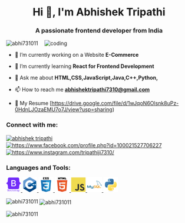 


<h1 align="center">Hi 👋, I'm Abhishek Tripathi</h1>
<h3 align="center">A passionate frontend developer from India</h3>
<img src="https://user-images.githubusercontent.com/55389276/140866485-8fb1c876-9a8f-4d6a-98dc-08c4981eaf70.gif" alt="coding" align="right" width="400">
<p align="left"> <img src="https://komarev.com/ghpvc/?username=abhi731011&label=Profile%20views&color=0e75b6&style=flat" alt="abhi731011" /> </p>

- 🔭 I’m currently working on a Website **E-Commerce**

- 🌱 I’m currently learning **React for Frontend Development**

- 💬 Ask me about **HTML,CSS,JavaScript,Java,C++,Python,**

- 📫 How to reach me **abhishektripathi7310@gmail.com**

- 📄 My Resume [https://drive.google.com/file/d/1wJqoN6Olsnk8uPz-0HdnLJOzaEMU7o7J/view?usp=sharing)

<h3 align="left">Connect with me:</h3>
<p align="left">
<a href="https://www.linkedin.com/in/abhi7310/" target="blank"><img align="center" src="https://raw.githubusercontent.com/rahuldkjain/github-profile-readme-generator/master/src/images/icons/Social/linked-in-alt.svg" alt="abhishek tripathi" height="30" width="40" /></a>
<a href="https://www.facebook.com/profile.php?id=100021527706227" target="blank"><img align="center" src="https://raw.githubusercontent.com/rahuldkjain/github-profile-readme-generator/master/src/images/icons/Social/facebook.svg" alt="https://www.facebook.com/profile.php?id=100021527706227" height="30" width="40" /></a>
<a href="https://www.instagram.com/tripathiji7310/" target="blank"><img align="center" src="https://raw.githubusercontent.com/rahuldkjain/github-profile-readme-generator/master/src/images/icons/Social/instagram.svg" alt="https://www.instagram.com/tripathiji7310/" height="30" width="40" /></a>
</p>

<h3 align="left">Languages and Tools:</h3>
<p align="left"> <a href="https://getbootstrap.com" target="_blank" rel="noreferrer"> <img src="https://raw.githubusercontent.com/devicons/devicon/master/icons/bootstrap/bootstrap-plain-wordmark.svg" alt="bootstrap" width="40" height="40"/> </a> <a href="https://www.w3schools.com/cpp/" target="_blank" rel="noreferrer"> <img src="https://raw.githubusercontent.com/devicons/devicon/master/icons/cplusplus/cplusplus-original.svg" alt="cplusplus" width="40" height="40"/> </a> <a href="https://www.w3schools.com/css/" target="_blank" rel="noreferrer"> <img src="https://raw.githubusercontent.com/devicons/devicon/master/icons/css3/css3-original-wordmark.svg" alt="css3" width="40" height="40"/> </a> <a href="https://www.w3.org/html/" target="_blank" rel="noreferrer"> <img src="https://raw.githubusercontent.com/devicons/devicon/master/icons/html5/html5-original-wordmark.svg" alt="html5" width="40" height="40"/> </a> <a href="https://developer.mozilla.org/en-US/docs/Web/JavaScript" target="_blank" rel="noreferrer"> <img src="https://raw.githubusercontent.com/devicons/devicon/master/icons/javascript/javascript-original.svg" alt="javascript" width="40" height="40"/> </a> <a href="https://www.mysql.com/" target="_blank" rel="noreferrer"> <img src="https://raw.githubusercontent.com/devicons/devicon/master/icons/mysql/mysql-original-wordmark.svg" alt="mysql" width="40" height="40"/> </a> <a href="https://www.python.org" target="_blank" rel="noreferrer"> <img src="https://raw.githubusercontent.com/devicons/devicon/master/icons/python/python-original.svg" alt="python" width="40" height="40"/> </a> </p>

<p><img align="left" src="https://github-readme-stats.vercel.app/api/top-langs?username=abhi731011&show_icons=true&locale=en&layout=compact" alt="abhi731011" /></p>

<p>&nbsp;<img align="center" src="https://github-readme-stats.vercel.app/api?username=abhi731011&show_icons=true&locale=en" alt="abhi731011" /></p>

<p><img align="center" src="https://github-readme-streak-stats.herokuapp.com/?user=abhi731011&" alt="abhi731011" /></p>


